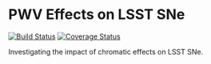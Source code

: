 # PWV Effects on LSST SNe

[![Build Status](https://www.travis-ci.com/LSSTDESC/SN-PWV.svg?branch=master)](https://www.travis-ci.com/LSSTDESC/SN-PWV)
[![Coverage Status](https://coveralls.io/repos/github/LSSTDESC/SN-PWV/badge.svg?branch=configure_coverage)](https://coveralls.io/github/LSSTDESC/SN-PWV?branch=configure_coverage)

Investigating the impact of chromatic effects on LSST SNe.
